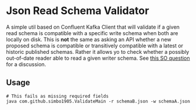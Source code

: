 # Json Read Schema Validator

A simple util based on Confluent Kafka Client that will validate if a given read schema is compatible
with a specific write schema when both are locally on disk. This is **not** the same as asking an API whether 
a new proposed schema is compatible or transitively compatible with a latest or historic published schemas. 
Rather it allows yo to check whether a possibly out-of-date reader able to read a given writer schema. 
See [this SO question](https://stackoverflow.com/q/74798503/329496) for a discussion. 

## Usage

```shell
# This fails as missing required fields
java com.github.simbo1905.ValidateMain -r schemaB.json -w schemaA.json
```

